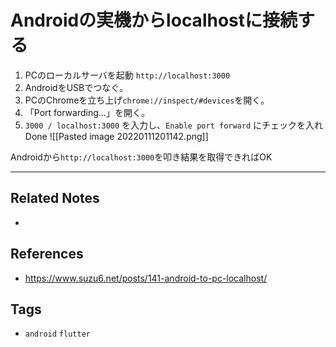 # Androidの実機からlocalhostに接続する
1. PCのローカルサーバを起動 `http://localhost:3000`
2. AndroidをUSBでつなぐ。
3. PCのChromeを立ち上げ`chrome://inspect/#devices`を開く。
4. 「Port forwarding...」を開く。
5. `3000 / localhost:3000` を入力し、`Enable port forward` にチェックを入れDone
![[Pasted image 20220111201142.png]]

Androidから`http://localhost:3000`を叩き結果を取得できればOK

---
## Related Notes
- 

## References
- https://www.suzu6.net/posts/141-android-to-pc-localhost/

## Tags
- `android` `flutter` 